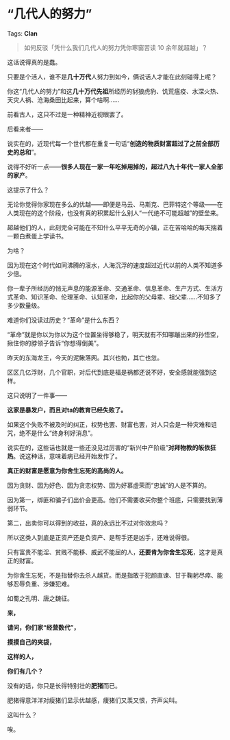 # “几代人的努力”

Tags: **Clan**

> 如何反驳「凭什么我们几代人的努力凭你寒窗苦读 10 余年就超越」？



这话说得真的是蠢。

只要是个活人，谁不是**几十万代**人努力到如今，俩说话人才能在此刻碰得上呢？

你这“几代人的努力”和这**几十万代先祖**所经历的豺狼虎豹、饥荒瘟疫、水深火热、天灾人祸、沧海桑田比起来，算个啥啊……

前看古人，这只不过是一种精神近视眼罢了。

后看来者——

说实在的，近现代每一个世代都在重复一句话“**创造的物质财富超过了之前全部历史的总和**”。

说得不好听一点——**很多人现在一家一年吃掉用掉的，超过八九十年代一家人全部的家产**。

这提示了什么？

无论你觉得你家现在多么的优越——即便是马云、马斯克、巴菲特这个等级——在人类现在的这个阶段，也没有真的积累起什么别人“一代绝不可能超越”的壁垒来。

超越他们的人，此刻完全可能在不知什么平平无奇的小镇，正在苦哈哈的每天揣着一颗白煮蛋上学读书。

为啥？

因为现在这个时代如同沸腾的滚水，人海沉浮的速度超过近代以前的人类不知道多少倍。

你一辈子所经历的悄无声息的能源革命、交通革命、信息革命、生产方式、生活方式革命、知识革命、伦理革命、认知革命，比起你的父母辈、祖父辈……不知多了多少数量级。

难道你们没读过历史？“革命”是什么东西？

“革命”就是你以为你以为这个位置坐得够稳了，明天就有不知哪蹦出来的孙悟空，揪住你的脖领子告诉“你想得倒美”。

昨天的东海龙王，今天的泥鳅落网。其兴也勃，其亡也忽。

区区几亿浮财，几个官职，对后代到底是福是祸都还说不好，安全感就能强到这样。

这只说明了一件事——

**这家是暴发户，而且对ta的教育已经失败了。**

如果这个失败不被及时的纠正，权势也罢、财富也罢，对人只会是一种灾难和诅咒，绝不是什么“终身利好消息”。

说实在的，这些话也就是一些还没见过厉害的“新兴中产阶级”**对拜物教的皈依狂热**。说这种话，意味着病已经开始发作了。

**真正的财富是愿意为你舍生忘死的高尚的人。**

因为贪财、因为好色、因为贪恋权势、因为好慕虚荣而“忠诚”的人是不算的。

因为第一，绑匪和骗子们出价会更高。他们不需要收买你整个班底，只需要找到薄弱环节。

第二，出卖你可以得到的收益，真的永远比不过对你效忠吗？

所以这类人到底是正资产还是负资产、是帮手还是凶手，还难说得很。

只有富贵不能淫、贫贱不能移、威武不能屈的人，**还要肯为你舍生忘死**，这才是真正的财富。

为你舍生忘死，不是指替你去杀人越货。而是指敢于犯颜直谏、甘于鞠躬尽瘁、能够忍辱负重、涉嫌犯难。

如蜀之孔明、唐之魏征。

  


**来，**

**请问，你们家“经营数代”，**

**摸摸自己的夹袋，**

**这样的人，**

**你们有几个？**

  


没有的话，你只是长得特别壮的**肥猪**而已。

  


肥猪得意洋洋对瘦猪们显示优越感，痩猪们又羡又恨，齐声尖叫。

这叫什么？

唉。



